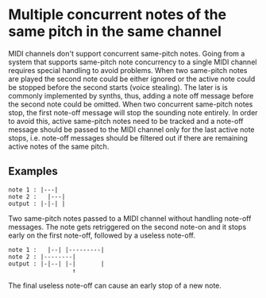 # Multiple concurrent notes of the same pitch in the same channel

MIDI channels don't support concurrent same-pitch notes.
Going from a system that supports same-pitch note concurrency to a single MIDI channel requires special handling to avoid problems.
When two same-pitch notes are played the second note could be either ignored or the active note could be stopped before the second starts (voice stealing).
The later is is commonly implemented by synths, thus, adding a note off message before the second note could be omitted.
When two concurrent same-pitch notes stop, the first note-off message will stop the sounding note entirely. In order to avoid this, active same-pitch notes need to be tracked and a note-off message should be passed to the MIDI channel only for the last active note stops, i.e. note-off messages should be filtered out if there are remaining active notes of the same pitch.

## Examples

```
note 1 : |---|
note 2 :   |---|
output : |-|-| |
```

Two same-pitch notes passed to a MIDI channel without handling note-off messages.
The note gets retriggered on the second note-on and it stops early on the first note-off, followed by a useless note-off.


```
note 1 :   |--| |---------|
note 2 : |--------|
output : |-|--| |-|       |
                  ↑
```
The final useless note-off can cause an early stop of a new note.

